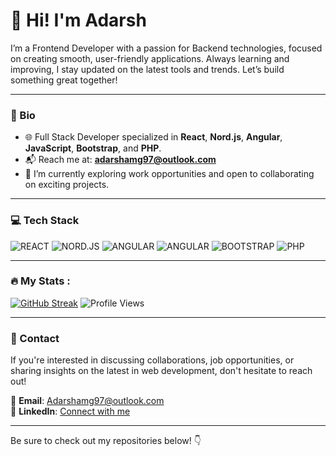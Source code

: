 # 👋 Hi! I'm Adarsh

I’m a Frontend Developer with a passion for Backend technologies, focused on creating smooth, user-friendly applications. Always learning and improving, I stay updated on the latest tools and trends. Let’s build something great together!

---

### 🚀 Bio
- 🌐 Full Stack Developer specialized in **React**, **Nord.js**, **Angular**, **JavaScript**, **Bootstrap**, and **PHP**.
- 📬 Reach me at: **adarshamg97@outlook.com**
- 👀 I’m currently exploring work opportunities and open to collaborating on exciting projects.

---

### 💻 Tech Stack
![REACT](https://img.shields.io/badge/REACT-GREEN)
![NORD.JS](https://img.shields.io/badge/NORD.JS-blue)
![ANGULAR](https://img.shields.io/badge/ANGULAR-red)
![ANGULAR](https://img.shields.io/badge/JAVASCRIPT-pink)
![BOOTSTRAP](https://img.shields.io/badge/BOOTSTRAP-black)
![PHP](https://img.shields.io/badge/PHP-yellow)



---

### :fire: My Stats :
[![GitHub Streak](http://github-readme-streak-stats.herokuapp.com?user=aadarshamg&theme=dark&background=000000)](https://git.io/streak-stats)
![Profile Views](https://komarev.com/ghpvc/?username=aadarshamg&color=green)


---

### 🤝 Contact
If you're interested in discussing collaborations, job opportunities, or sharing insights on the latest in web development, don't hesitate to reach out!

📧 **Email**: Adarshamg97@outlook.com  
💼 **LinkedIn**: [Connect with me](https://in.linkedin.com/in/adarsh97)

---

 Be sure to check out my repositories below! 👇
